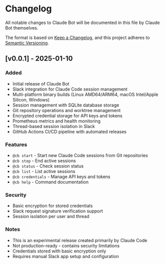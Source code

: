 # Changelog

All notable changes to Claude Bot will be documented in this file by Claude Bot themselves.

The format is based on [Keep a Changelog](https://keepachangelog.com/en/1.0.0/),
and this project adheres to [Semantic Versioning](https://semver.org/spec/v2.0.0.html).

## [v0.0.1] - 2025-01-10

### Added

- Initial release of Claude Bot
- Slack integration for Claude Code session management
- Multi-platform binary builds (Linux AMD64/ARM64, macOS Intel/Apple Silicon, Windows)
- Session management with SQLite database storage
- Git repository operations and worktree management
- Encrypted credential storage for API keys and tokens
- Prometheus metrics and health monitoring
- Thread-based session isolation in Slack
- GitHub Actions CI/CD pipeline with automated releases

### Features

- `@cb start` - Start new Claude Code sessions from Git repositories
- `@cb stop` - End active sessions
- `@cb status` - Check session status
- `@cb list` - List active sessions
- `@cb credentials` - Manage API keys and tokens
- `@cb help` - Command documentation

### Security

- Basic encryption for stored credentials
- Slack request signature verification support
- Session isolation per user and thread

### Notes

- This is an experimental release created primarily by Claude Code
- Not production-ready - contains security limitations
- Credentials stored with basic encryption only
- Requires manual Slack app setup and configuration
